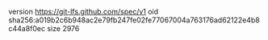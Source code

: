 version https://git-lfs.github.com/spec/v1
oid sha256:a019b2c6b948ac2e79fb247fe02fe77067004a763176ad62122e4b8c44a8f0ec
size 2976
